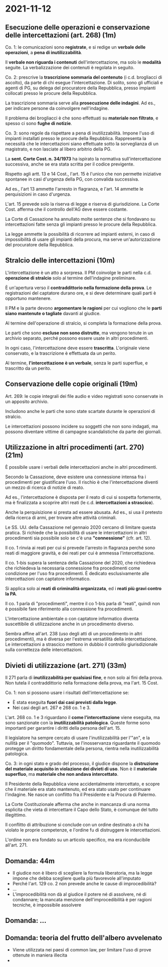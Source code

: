 # 2021-11-12

<!-- vim:set spelllang=it: -->

## Esecuzione delle operazioni e conservazione delle intercettazioni (art. 268) (1m)

Co. 1: le comunicazioni sono **registrate**, e si redige un **verbale delle operazioni**, a **pena di inutilizzabilità**.

Il **verbale non riguarda i contenuti** dell'intercettazione, ma solo le **modalità** seguite.
La verbalizzazione dei contenuti è regolata in seguito.

Co. 2: prescrive la **trascrizione sommaria del contenuto** (i c.d. brogliacci di ascolto), da parte di chi esegue l'intercettazione.
Di solito, sono gli ufficiali e agenti di PG, su delega del procuratore della Repubblica, presso impianti collocati presso le procure della Repubblica.

La trascrizione sommaria serve alla **prosecuzione delle indagini**.
Ad es., per indicare persone da coinvolgere nell'indagine.

Il problema dei brogliacci è che sono effettuati su **materiale non filtrato**, e spesso ci sono **fughe di notizie**.

Co. 3: sono regole da rispettare a pena di inutilizzabilità.
Impone l'uso di impianti installati presso le procure della Repubblica.
Rappresenta la necessità che le intercettazioni siano effettuate sotto la sorveglianza di un magistrato, e non lasciate al libero arbitrio della PG.

La **sent. Corte Cost. n. 34/1973** ha ispirato la normativa sull'intercettazione successiva, anche se era stata scritta per il codice previgente.

Rispetto agli artt. 13 e 14 Cost., l'art. 15 è l'unico che non permette iniziative spontanee in casi d'urgenza della PG, con convalida successiva.

Ad es., l'art 13 ammette l'arresto in flagranza, e l'art. 14 ammette le perquisizioni in caso d'urgenza.

L'art. 15 prevede solo la riserva di legge e riserva di giurisdizione.
La Corte Cost. afferma che il controllo dell'AG deve essere costante.

La Corte di Cassazione ha annullato molte sentenze che si fondavano su intercettazioni fatte senza gli impianti presso le procure della Repubblica.

La legge ammette la possibilità di ricorrere ad impianti esterni, in caso di impossibilità di usare gli impianti della procura, ma serve un'autorizzazione del procuratore della Repubblica.

## Stralcio delle intercettazioni (10m)

L'intercettazione è un atto a sorpresa.
Il PM coinvolge le parti nella c.d. **operazione di stralcio** solo al termine dell'indagine preliminare.

È un'apertura verso il **contraddittorio nella formazione della prova**.
Le registrazioni del captatore durano ore, e si deve determinare quali parti è opportuno mantenere.

Il PM e la parte devono **argomentare le ragioni** per cui vogliono che le **parti siano mantenute o tagliate** davanti al giudice.

Al termine dell'operazione di stralcio, si completa la formazione della prova.

Le parti che sono **escluse non sono distrutte**, ma vengono tenute in un archivio separato, perché possono essere usate in altri procedimenti.

In ogni caso, l'intercettazione deve essere **trascritta**.
L'originale viene conservato, e la trascrizione è effettuata da un perito.

Al termine, **l'intercettazione è un verbale**, senza le parti superflue, e trascritto da un perito.

## Conservazione delle copie originali (19m)

Art. 269: le copie integrali dei file audio e video registrati sono conservate in un apposito archivio.

Includono anche le parti che sono state scartate durante le operazioni di stralcio.

Le intercettazioni possono incidere su soggetti che non sono indagati, ma possono diventare vittime di campagne scandalistiche da parte dei giornali.

## Utilizzazione in altri procedimenti (art. 270) (21m)

È possibile usare i verbali delle intercettazioni anche in altri procedimenti.

Secondo la Cassazione, deve esistere una connessione intensa fra i procedimenti per giustificare l'uso.
Il rischio è che l'intercettazione diventi un mezzo di ricerca di notizie di reato.

Ad es., l'intercettazione è disposta per il reato di cui si sospetta fortemente, ma è finalizzata a scoprire altri reati (le c.d. **intercettazioni a strascico**).

Anche la perquisizione si presta ad essere abusata.
Ad es., si usa il pretesto della ricerca di armi, per trovare altre attività criminali.

Le SS. UU. della Cassazione nel gennaio 2020 cercano di limitare questa pratica.
Si richiede che la possibilità di usare le intercettazioni in altri procedimenti sia possibile solo se c'è una **"connessione"** (cfr. art. 12).

Il co. 1 rinvia ai reati per cui si prevede l'arresto in flagranza perché sono reati di maggiore gravità, e dei reati per cui è ammessa l'intercettazione.

Il co. 1-bis supera la sentenza della Cassazione del 2020, che richiedeva che richiedeva la necessaria connessione fra procedimenti come condizione per l'uso fra procedimenti.
È dedicato esclusivamente alle intercettazioni con captatore informatico.

Si applica solo ai **reati di criminalità organizzata**, ed i **reati più gravi contro la PA**.

Il co. 1 parla di "procedimenti", mentre il co 1-bis parla di "reati", quindi non è possibile fare riferimento alla connessione fra procedimenti.

L'intercettazione ambientale o con captatore informatico diventa suscettibile di utilizzazione anche in un procedimento diverso.

Sembra affine all'art. 238 (uso degli atti di un procedimento in altri procedimenti), ma è diversa per l'estrema versatilità della intercettazione.
Le intercettazioni a strascico mettono in dubbio il controllo giurisdizionale sulla correttezza delle intercettazioni.

## Divieti di utilizzazione (art. 271) (33m)

Il 271 parla di **inutilizzabilità per qualsiasi fine**, e non solo ai fini della prova.
Non tutela il contraddittorio nella formazione della prova, ma l'art. 15 Cost.

Co. 1: non si possono usare i risultati dell'intercettazione se:

* È stata eseguita **fuori dai casi previsti dalla legge**.
* Nei casi degli art. 267 e 268 co. 1 e 3.

L'art. 268 co. 1 e 3 riguardano il **come l'intercettazione** viene eseguita, ma sono sanzionate con la **inutilizzabilità patologica**.
Queste forme sono importanti per garantire i diritti della persona dell'art. 15.

Il legislatore ha sempre cercato di usare l'inutilizzabilità per l'"an", e la nullità per il "quomodo".
Tuttavia, se l'inosservanza riguardante il quomodo protegge un diritto fondamentale della persona, rientra nella inutilizzabilità patologica.

Co. 3: in ogni stato e grado del processo, il giudice dispone la **distruzione del materiale acquisito in violazione dei divieti di uso**.
Non è il **materiale superfluo**, ma **materiale che non andava intercettato**.

Il Presidente della Repubblica viene accidentalmente intercettato, e scopre che il materiale era stato mantenuto, ed era stato usato per continuare l'indagine.
Ne nasce un conflitto fra il Presidente e la Procura di Palermo.

La Corte Costituzionale afferma che anche in mancanza di una norma esplicita che vieta di intercettare il Capo dello Stato, è comunque del tutto illegittimo.

Il conflitto di attribuzione si conclude con un ordine destinato a chi ha violato le proprie competenze, e l'ordine fu di distruggere le intercettazioni.

L'ordine non era fondato su un articolo specifico, ma era riconducibile all'art. 271.

## Domanda: 44m

- Il giudice non è libero di scegliere la formula liberatoria, ma la legge impone che debba scegliere quella più favorevole all'imputato
- Perché l'art. 129 co. 2 non prevede anche le cause di improcedibilità?
- ...
- L'improcedibilità non dà al giudice il potere né di assolvere, né di condannare; la mancata menzione dell'improcedibilità è per ragioni tecniche, è impossibile assolvere

## Domanda: ...

## Domanda: teoria del frutto dell'albero avvelenato

- Viene utilizzata nei paesi di common law, per limitare l'uso di prove ottenute in maniera illecita
- 

